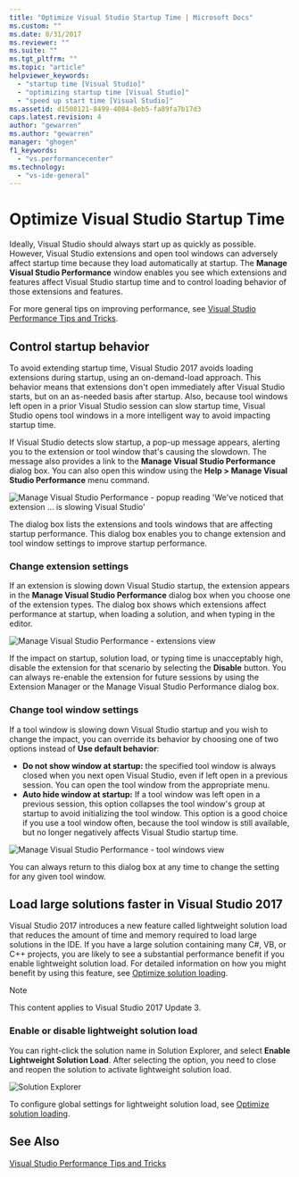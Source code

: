 ```yaml
---
title: "Optimize Visual Studio Startup Time | Microsoft Docs"
ms.custom: ""
ms.date: 8/31/2017
ms.reviewer: ""
ms.suite: ""
ms.tgt_pltfrm: ""
ms.topic: "article"
helpviewer_keywords: 
  - "startup time [Visual Studio]"
  - "optimizing startup time [Visual Studio]"
  - "speed up start time [Visual Studio]"
ms.assetid: d1508121-8499-4084-8eb5-fa89fa7b17d3
caps.latest.revision: 4
author: "gewarren"
ms.author: "gewarren"
manager: "ghogen"
f1_keywords: 
  - "vs.performancecenter"
ms.technology: 
  - "vs-ide-general"
---
```


# Optimize Visual Studio Startup Time
Ideally, Visual Studio should always start up as quickly as possible. However, Visual Studio extensions and open tool windows can adversely affect startup time because they load automatically at startup. The **Manage Visual Studio Performance** window enables you see which extensions and features affect Visual Studio startup time and to control loading behavior of those extensions and features.

For more general tips on improving performance, see [Visual Studio Performance Tips and Tricks](../ide/visual-studio-performance-tips-and-tricks.md).

## Control startup behavior

To avoid extending startup time, Visual Studio 2017 avoids loading extensions during startup, using an on-demand-load approach. This behavior means that extensions don't open immediately after Visual Studio starts, but on an as-needed basis after startup. Also, because tool windows left open in a prior Visual Studio session can slow startup time, Visual Studio opens tool windows in a more intelligent way to avoid impacting startup time.

If Visual Studio detects slow startup, a pop-up message appears, alerting you to the extension or tool window that's causing the slowdown. The message also provides a link to the **Manage Visual Studio Performance** dialog box. You can also open this window using the **Help > Manage Visual Studio Performance** menu command.

![Manage Visual Studio Performance - popup reading 'We've noticed that extension ... is slowing Visual Studio'](../ide/media/vside_perfdialog_popup.png)

The dialog box lists the extensions and tools windows that are affecting startup performance. This dialog box enables you to change extension and tool window settings to improve startup performance.

### Change extension settings

If an extension is slowing down Visual Studio startup, the extension appears in the **Manage Visual Studio Performance** dialog box when you choose one of the extension types. The dialog box shows which extensions affect performance at startup, when loading a solution, and when typing in the editor.

![Manage Visual Studio Performance - extensions view](../ide/media/vside_perfdialog_extensions.png)

If the impact on startup, solution load, or typing time is unacceptably high, disable the extension for that scenario by selecting the **Disable** button. You can always re-enable the extension for future sessions by using the Extension Manager or the Manage Visual Studio Performance dialog box.

### Change tool window settings

If a tool window is slowing down Visual Studio startup and you wish to change the impact, you can override its behavior by choosing one of two options instead of **Use default behavior**:

- **Do not show window at startup:** the specified tool window is always closed when you next open Visual Studio, even if left open in a previous session. You can open the tool window from the appropriate menu.
- **Auto hide window at startup:** If a tool window was left open in a previous session, this option collapses the tool window's group at startup to avoid initializing the tool window. This option is a good choice if you use a tool window often, because the tool window is still available, but no longer negatively affects Visual Studio startup time.

![Manage Visual Studio Performance - tool windows view](../ide/media/vside_perfdialog_toolwindows.png)

You can always return to this dialog box at any time to change the setting for any given tool window.

## <a name="speed_up_solution_load"></a>Load large solutions faster in Visual Studio 2017

Visual Studio 2017 introduces a new feature called lightweight solution load that reduces the amount of time and memory required to load large solutions in the IDE. If you have a large solution containing many C#, VB, or C++ projects, you are likely to see a substantial performance benefit if you enable lightweight solution load. For detailed information on how you might benefit by using this feature, see [Optimize solution loading](../ide/optimize-solution-loading-in-visual-studio.md).

> [!NOTE]
> This content applies to Visual Studio 2017 Update 3.

### Enable or disable lightweight solution load

You can right-click the solution name in Solution Explorer, and select **Enable Lightweight Solution Load**. After selecting the option, you need to close and reopen the solution to activate lightweight solution load.

![Solution Explorer](../ide/media/VSIDE_LSL_Solution_Setting.png)

To configure global settings for lightweight solution load, see [Optimize solution loading](../ide/optimize-solution-loading-in-visual-studio.md#global_solution_load_settings).

## See Also
[Visual Studio Performance Tips and Tricks](../ide/visual-studio-performance-tips-and-tricks.md)
